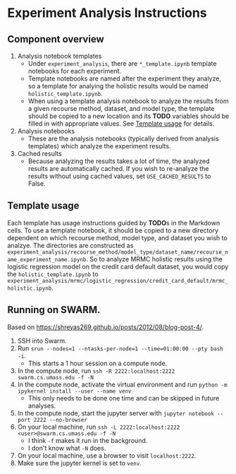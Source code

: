 # Experiment Analysis Instructions

## Component overview

1. Analysis notebook templates
    * Under `experiment_analysis`, there are `*_template.ipynb` template notebooks for each experiment.
    * Template notebooks are named after the experiment they analyze, so a template for analying the holistic results would be named `holistic_template.ipynb`.
    * When using a template analysis notebook to analyze the results from a given recourse method, dataset, and model type, the template should be copied to a new location and its **TODO** variables should be filled in with appropriate values. See [Template usage](#template-usage) for details.
2. Analysis notebooks
    * These are the analysis notebooks (typically derived from analysis templates) which analyze the experiment results.
3. Cached results
    * Because analyzing the results takes a lot of time, the analyzed results are automatically cached. If you wish to re-analyze the results without using cached values, set `USE_CACHED_RESULTS` to False.

## Template usage
Each template has usage instructions guided by **TODO**s in the Markdown cells. To use a template notebook, it should be copied to a new directory dependent on which recourse method, model type, and dataset you wish to analzye. The directories are constructed as `experiment_analysis/recourse_method/model_type/dataset_name/recourse_name_experiment_name.ipynb`. So to analyze MRMC holistic results using the logistic regression model on the credit card default dataset, you would copy the `holistic_template.ipynb` to `experiment_analysis/mrmc/logistic_regression/credit_card_default/mrmc_holistic.ipynb`.

## Running on SWARM.

Based on https://shreyas269.github.io/posts/2012/08/blog-post-4/.

1. SSH into Swarm.
2. Run `srun --nodes=1 --ntasks-per-node=1 --time=01:00:00 --pty bash -i`.
    * This starts a 1 hour session on a compute node.
3. In the compute node, run `ssh -R 2222:localhost:2222 swarm.cs.umass.edu -f -N`
4. In the compute node, activate the virtual environment and run `python -m ipykernel install --user --name venv`
    * This only needs to be done one time and can be skipped in future analyses.
5. In the compute node, start the jupyter server with `jupyter notebook --port 2222 --no-browser`
6. On your local machine, run `ssh -L 2222:localhost:2222 <user>@swarm.cs.umass.edu -f -N`
    * I think `-f` makes it run in the background.
    * I don't know what `-N` does.
7. On your local machine, use a browser to visit `localhost:2222`.
8. Make sure the jupyter kernel is set to `venv`.